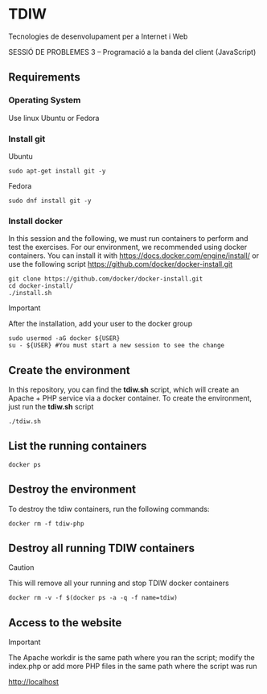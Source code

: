 # TDIW
Tecnologies de desenvolupament per a Internet i Web

SESSIÓ DE PROBLEMES 3 – Programació a la banda del client (JavaScript)

## Requirements
### Operating System
Use linux Ubuntu or Fedora 

### Install git
Ubuntu
```shell
sudo apt-get install git -y
```

Fedora
```shell
sudo dnf install git -y
```

### Install docker
In this session and the following, we must run containers to perform and test the exercises.
For our environment, we recommended using docker containers. You can install it with https://docs.docker.com/engine/install/ or use the following script https://github.com/docker/docker-install.git
```shell
git clone https://github.com/docker/docker-install.git
cd docker-install/
./install.sh
```

> [!IMPORTANT]  
> After the installation, add your user to the docker group 
>```shell
>sudo usermod -aG docker ${USER}
>su - ${USER} #You must start a new session to see the change
>```

## Create the environment
In this repository, you can find the **tdiw.sh** script, which will create an Apache + PHP service via a docker container. 
To create the environment, just run the **tdiw.sh** script
```shell
./tdiw.sh
```

## List the running containers
```shell
docker ps
```

## Destroy the environment
To destroy the tdiw containers, run the following commands:
```shell
docker rm -f tdiw-php
```

## Destroy all running TDIW containers
> [!CAUTION]
> This will remove all your running and stop TDIW docker containers
```shell
docker rm -v -f $(docker ps -a -q -f name=tdiw)
```

## Access to the website
> [!IMPORTANT]  
> The Apache workdir is the same path where you ran the script; modify the index.php or add more PHP files in the same path where the script was run

[http://localhost](http://localhost)